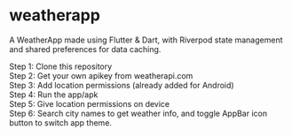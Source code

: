 # weatherapp

A WeatherApp made using Flutter & Dart, with Riverpod state management and shared preferences for data caching.

Step 1: Clone this repository
<br/>
Step 2: Get your own apikey from weatherapi.com
<br/>
Step 3: Add location permissions (already added for Android)
<br/>
Step 4: Run the app/apk
<br/>
Step 5: Give location permissions on device
<br/>
Step 6: Search city names to get weather info, and toggle AppBar icon button to switch app theme.


